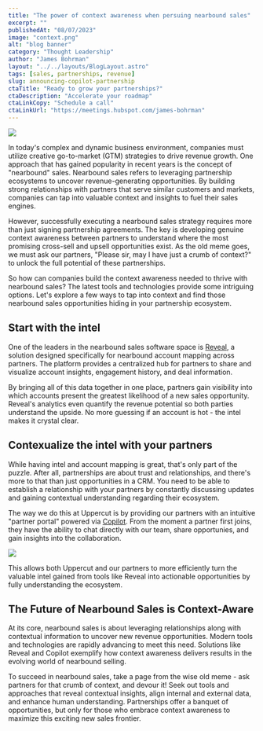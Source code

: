 ```yaml
---
title: "The power of context awareness when persuing nearbound sales"
excerpt: ""
publishedAt: "08/07/2023"
image: "context.png"
alt: "blog banner"
category: "Thought Leadership"
author: "James Bohrman"
layout: "../../layouts/BlogLayout.astro"
tags: [sales, partnerships, revenue]
slug: announcing-copilot-partnership
ctaTitle: "Ready to grow your partnerships?"
ctaDescription: "Accelerate your roadmap"
ctaLinkCopy: "Schedule a call"
ctaLinkUrl: "https://meetings.hubspot.com/james-bohrman"
---
```


![](../context.png)

In today's complex and dynamic business environment, companies must utilize creative go-to-market (GTM) strategies to drive revenue growth. One approach that has gained popularity in recent years is the concept of "nearbound" sales. Nearbound sales refers to leveraging partnership ecosystems to uncover revenue-generating opportunities. By building strong relationships with partners that serve similar customers and markets, companies can tap into valuable context and insights to fuel their sales engines.

However, successfully executing a nearbound sales strategy requires more than just signing partnership agreements. The key is developing genuine context awareness between partners to understand where the most promising cross-sell and upsell opportunities exist. As the old meme goes, we must ask our partners, "Please sir, may I have just a crumb of context?" to unlock the full potential of these partnerships.

So how can companies build the context awareness needed to thrive with nearbound sales? The latest tools and technologies provide some intriguing options. Let's explore a few ways to tap into context and find those nearbound sales opportunities hiding in your partnership ecosystem.

## Start with the intel

One of the leaders in the nearbound sales software space is [Reveal](https://www.reveal.co), a solution designed specifically for nearbound account mapping across partners. The platform provides a centralized hub for partners to share and visualize account insights, engagement history, and deal information.

By bringing all of this data together in one place, partners gain visibility into which accounts present the greatest likelihood of a new sales opportunity. Reveal's analytics even quantify the revenue potential so both parties understand the upside. No more guessing if an account is hot - the intel makes it crystal clear.

## Contexualize the intel with your partners

While having intel and account mapping is great, that's only part of the puzzle. After all, partnerships are about trust and relationships, and there's more to that than just opportunities in a CRM. You need to be able to establish a relationship with your partners by constantly discussing updates and gaining contextual understanding regarding their ecosystem.

The way we do this at Uppercut is by providing our partners with an intuitive "partner portal" powered via [Copilot](https://www.tryuppercut.com/blog/announcing-copilot-partnership). From the moment a partner first joins, they have the ability to chat directly with our team, share opportunies, and gain insights into the collaboration. 

![](../portal.png)

This allows both Uppercut and our partners to more efficiently turn the valuable intel gained from tools like Reveal into actionable opportunities by fully understanding the ecosystem. 

## The Future of Nearbound Sales is Context-Aware

At its core, nearbound sales is about leveraging relationships along with contextual information to uncover new revenue opportunities. Modern tools and technologies are rapidly advancing to meet this need. Solutions like Reveal and Copilot exemplify how context awareness delivers results in the evolving world of nearbound selling.

To succeed in nearbound sales, take a page from the wise old meme - ask partners for that crumb of context, and devour it! Seek out tools and approaches that reveal contextual insights, align internal and external data, and enhance human understanding. Partnerships offer a banquet of opportunities, but only for those who embrace context awareness to maximize this exciting new sales frontier.